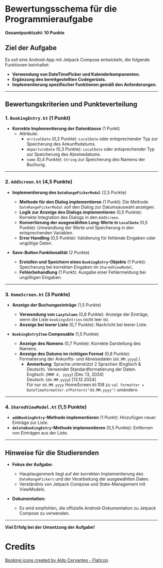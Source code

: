 # Bewertungsschema für die Programmieraufgabe

**Gesamtpunktzahl: 10 Punkte**

## Ziel der Aufgabe

Es soll eine Android-App mit Jetpack Compose entwickeln, die folgende Funktionen beinhaltet:

- **Verwendung von DateTimePicker und Kalenderkomponenten.**
- **Ergänzung des bereitgestellten Codegerüsts.**
- **Implementierung spezifischer Funktionen gemäß den Anforderungen.**

---

## Bewertungskriterien und Punkteverteilung

### 1. `BookingEntry.kt` (1 Punkt)

- **Korrekte Implementierung der Datenklasse** (1 Punkt)
    - Attribute:
        - `arrivalDate` (0,3 Punkte): `LocalDate` oder entsprechender Typ zur Speicherung des
          Ankunftsdatums.
        - `departureDate` (0,3 Punkte): `LocalDate` oder entsprechender Typ zur Speicherung des
          Abreisedatums.
        - `name` (0,4 Punkte): `String` zur Speicherung des Namens der Buchung.

---

### 2. `AddScreen.kt` (4,5 Punkte)

- **Implementierung des `DateRangePickerModal`** (2,5 Punkte)
    - **Methode für den Dialog implementieren** (1 Punkt): Die Methode `DateRangePickerModal` soll
      den Dialog zur Datumsauswahl anzeigen.
    - **Logik zur Anzeige des Dialogs implementieren** (0,5 Punkte): Korrekte Integration des
      Dialogs in den `AddScreen`.
    - **Konvertierung der ausgewählten Long-Werte in `LocalDate`** (0,5 Punkte): Umwandlung der
      Werte und Speicherung in den entsprechenden Variablen.
    - **Error Handling** (0,5 Punkte): Validierung für fehlende Eingaben oder ungültige Daten.

- **Save-Button Funktionalität** (2 Punkte)
    - **Erstellen und Speichern eines `BookingEntry`-Objekts** (1 Punkt): Speicherung bei korrekten
      Eingaben im `SharedViewModel`.
    - **Fehlerbehandlung** (1 Punkt): Ausgabe einer Fehlermeldung bei ungültigen Eingaben.

---

### 3. `HomeScreen.kt` (3 Punkte)

- **Anzeige der Buchungseinträge** (1,5 Punkte)
    - **Verwendung von `LazyColumn`** (0,8 Punkte): Anzeige der Einträge, wenn die Liste
      `bookingsEntries` nicht leer ist.
    - **Anzeige bei leerer Liste** (0,7 Punkte): Nachricht bei leerer Liste.

- **`BookingEntryItem` Composable** (1,5 Punkte)
    - **Anzeige des Namens** (0,7 Punkte): Korrekte Darstellung des Namens.
    - **Anzeige des Datums im richtigen Format** (0,8 Punkte): Formatierung der Ankunfts- und
      Abreisedaten (`dd.MM.yyyy`).\
        - **Anmerkung**: Sprache unterstützt 2 Sprachen (Englisch & Deutsch). Verwendet
          Standardformatierung der Daten.\
          Englisch: (`MMM d, yyyy`) [Dec 13, 2024]\
          Deutsch: (`dd.MM.yyyy`) [13.12.2024]\
          Für nur `dd.MM.yyyy`
          HomeScreen.kt:108 zu `val formatter = DateTimeFormatter.ofPattern("dd.MM.yyyy")` umändern.

---

### 4. `SharedViewModel.kt` (1,5 Punkte)

- **`addBookingEntry`-Methode implementieren** (1 Punkt): Hinzufügen neuer Einträge zur Liste.
- **`deleteBookingEntry`-Methode implementieren** (0,5 Punkte): Entfernen von Einträgen aus der
  Liste.

---

## Hinweise für die Studierenden

- **Fokus der Aufgabe:**
    - Hauptaugenmerk liegt auf der korrekten Implementierung des `DateRangePickers` und der
      Verarbeitung der ausgewählten Daten.
    - Verständnis von Jetpack Compose und State-Management mit ViewModels.

- **Dokumentation:**
    - Es wird empfohlen, die offizielle Android-Dokumentation zu Jetpack Compose zu verwenden.

---

**Viel Erfolg bei der Umsetzung der Aufgabe!**

# Credits
<a href="https://www.flaticon.com/free-icons/booking" title="Booking icons">Booking icons created by
Aldo Cervantes - Flaticon</a>